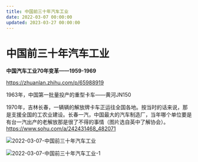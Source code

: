 ```yaml
---
title: 中国前三十年汽车工业
date: 2022-03-07 00:00:00
updated: 2023-03-27 00:00:00
---
```


# 中国前三十年汽车工业

**中国汽车工业70年变革——1959-1969**

https://zhuanlan.zhihu.com/p/65988919

1963年，中国第一批量投产的重型卡车——黄河JN150

1970年，吉林长春，一辆辆的解放牌卡车正运往全国各地。按当时的话来说，那是支援全国的工农业建设。长春一汽，中国最大的汽车制造厂，当年哪个单位要是有台一汽出产的老解放那是很了不得的事情（图片选自英中了解协会）。
https://www.sohu.com/a/242431468_482071

![2022-03-07-中国前三十年汽车工业](assets/2022-03-07-中国前三十年汽车工业.jpeg)

![2022-03-07-中国前三十年汽车工业-1](assets/2022-03-07-中国前三十年汽车工业-1.jpeg)

